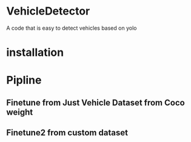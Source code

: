# VehicleDetector
A code that is easy to detect vehicles based on yolo

# installation

# Pipline
## Finetune from Just Vehicle Dataset from Coco weight

## Finetune2 from custom dataset

